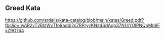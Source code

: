 ## Greed Kata
https://github.com/ardalis/kata-catalog/blob/main/katas/Greed.pdf?fbclid=IwAR2vT2BIzWvTfo9addj2o7RPryyKNz4SdAqp37N14YOIPNQnMn8FxZ9G744
